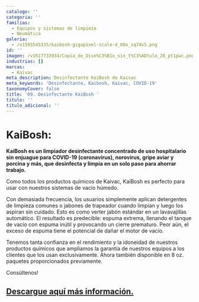 ```yaml
---
catalogo: ''
categoria: ''
familias:
  - Equipos y sistemas de limpieza
  - Neumática
galeria:
  - /v1595545335/kaibosh-gigapixel-scale-4_00x_iq74v5.png
id: ''
imagen: /v1617733934/Copia_de_Dise%C3%B1o_sin_t%C3%ADtulo_28_pt1pwc.png
industrias: []
marcas:
  - Kaivac
meta_description: Desinfectante KaiBosh de Kaivac
meta_keywords: 'Desinfectante, Kaibosh, Kaivac, COVID-19'
taxonomyCover: false
title: '09. Desinfectante KaiBosh '
titulo: ''
titulo_adicional: ''
---
```





# **KaiBosh**:

**KaiBosh es un limpiador desinfectante concentrado de uso hospitalario sin enjuague para COVID-19 (coronavirus), norovirus, gripe aviar y porcina y más, que desinfecta y limpia en un solo paso para ahorrar trabajo.**

Como todos los productos químicos de Kaivac, KaiBosh es perfecto para usar con nuestros sistemas de vacío húmedo.

Con demasiada frecuencia, los usuarios simplemente aplican detergentes de limpieza comunes o jabones de trapeador cuando limpian y luego los aspiran sin cuidado. Esto es como verter jabón estándar en un lavavajillas automático. El resultado es predecible: espuma extrema, llenando el tanque de vacío con espuma inútil y provocando un cierre prematuro. Peor aún, el exceso de espuma tiene el potencial de dañar el motor de vacío.

Tenemos tanta confianza en el rendimiento y la idoneidad de nuestros productos químicos que ampliamos la garantía de nuestros equipos a los clientes que los usan exclusivamente. Ahora también disponible en 8 oz. paquetes proporcionados previamente.

Consúltenos!

## [Descargue aquí más información.](https://synology01.novatec.cr:5001/d/f/560549783454922731)
